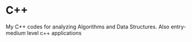 # C++
My C++ codes for analyzing Algorithms and Data Structures. Also entry-medium level c++ applications

